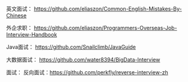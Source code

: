 英文面试：
https://github.com/eliaszon/Common-English-Mistakes-By-Chinese

外企求职：
https://github.com/eliaszon/Programmers-Overseas-Job-Interview-Handbook

Java面试：
https://github.com/Snailclimb/JavaGuide

大数据面试：
https://github.com/water8394/BigData-Interview


面试：
反向面试：https://github.com/perkfly/reverse-interview-zh
